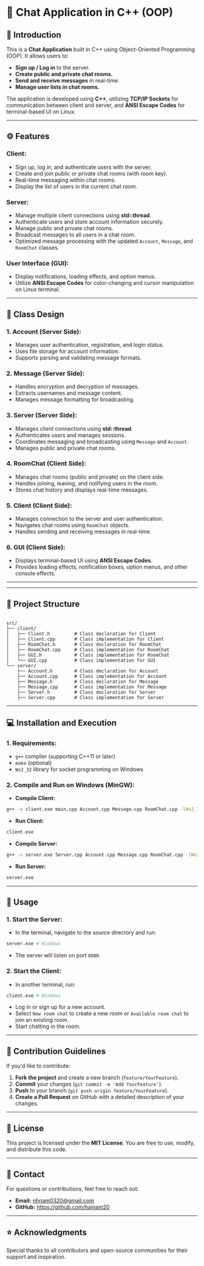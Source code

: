 # 🚀 Chat Application in C++ (OOP)

## 📖 Introduction
This is a **Chat Application** built in C++ using Object-Oriented Programming (OOP). It allows users to:
- **Sign up / Log in** to the server.
- **Create public and private chat rooms.**
- **Send and receive messages** in real-time.
- **Manage user lists in chat rooms.**

The application is developed using **C++**, utilizing **TCP/IP Sockets** for communication between client and server, and **ANSI Escape Codes** for terminal-based UI on Linux.

---

## ⚙️ Features
### Client:
- Sign up, log in, and authenticate users with the server.
- Create and join public or private chat rooms (with room key).
- Real-time messaging within chat rooms.
- Display the list of users in the current chat room.

### Server:
- Manage multiple client connections using **std::thread**.
- Authenticate users and store account information securely.
- Manage public and private chat rooms.
- Broadcast messages to all users in a chat room.
- Optimized message processing with the updated `Account`, `Message`, and `RoomChat` classes.

### User Interface (GUI):
- Display notifications, loading effects, and option menus.
- Utilize **ANSI Escape Codes** for color-changing and cursor manipulation on Linux terminal.

---

## 🧩 Class Design
### 1. **Account (Server Side):**
- Manages user authentication, registration, and login status.
- Uses file storage for account information.
- Supports parsing and validating message formats.

### 2. **Message (Server Side):**
- Handles encryption and decryption of messages.
- Extracts usernames and message content.
- Manages message formatting for broadcasting.

### 3. **Server (Server Side):**
- Manages client connections using **std::thread**.
- Authenticates users and manages sessions.
- Coordinates messaging and broadcasting using `Message` and `Account`.
- Manages public and private chat rooms.

### 4. **RoomChat (Client Side):**
- Manages chat rooms (public and private) on the client side.
- Handles joining, leaving, and notifying users in the room.
- Stores chat history and displays real-time messages.

### 5. **Client (Client Side):**
- Manages connection to the server and user authentication.
- Navigates chat rooms using `RoomChat` objects.
- Handles sending and receiving messages in real-time.

### 6. **GUI (Client Side):**
- Displays terminal-based UI using **ANSI Escape Codes**.
- Provides loading effects, notification boxes, option menus, and other console effects.
---


---

## 📂 Project Structure
```

src/
├── client/
│   ├── Client.h         # Class declaration for Client
│   ├── Client.cpp       # Class implementation for Client
│   ├── RoomChat.h       # Class declaration for RoomChat
│   ├── RoomChat.cpp     # Class implementation for RoomChat
│   ├── GUI.h            # Class implementation for RoomChat
│   └── GUI.cpp          # Class implementation for GUI
└── server/
    ├── Account.h        # Class declaration for Account
    ├── Account.cpp      # Class implementation for Account
    ├── Message.h        # Class declaration for Message
    ├── Message.cpp      # Class implementation for Message
    ├── Server.h         # Class declaration for Server
    ├── Server.cpp       # Class implementation for Server
```

---

## 💻 Installation and Execution
### 1. **Requirements:**
- `g++` compiler (supporting C++11 or later)
- `make` (optional)
- `Ws2_32` library for socket programming on Windows


### 2. **Compile and Run on Windows (MinGW):**
- **Compile Client:**
```sh
g++ -o client.exe main.cpp Account.cpp Message.cpp RoomChat.cpp -lWs2_32 -std=c++11 -pthread
```
- **Run Client:**
```sh
client.exe
```

- **Compile Server:**
```sh
g++ -o server.exe Server.cpp Account.cpp Message.cpp RoomChat.cpp -lWs2_32 -std=c++11 -pthread
```
- **Run Server:**
```sh
server.exe
```

---

## 🔨 Usage
### 1. **Start the Server:**
- In the terminal, navigate to the source directory and run:
```sh
server.exe # Windows
```
- The server will listen on port `8080`.

### 2. **Start the Client:**
- In another terminal, run:
```sh
client.exe # Windows
```
- Log in or sign up for a new account.
- Select `New room chat` to create a new room or `Available room chat` to join an existing room.
- Start chatting in the room.

---

## 🤝 Contribution Guidelines
If you'd like to contribute:
1. **Fork the project** and create a new branch (`feature/YourFeature`).
2. **Commit** your changes (`git commit -m 'Add YourFeature'`).
3. **Push** to your branch (`git push origin feature/YourFeature`).
4. **Create a Pull Request** on GitHub with a detailed description of your changes.

---

## 📜 License
This project is licensed under the **MIT License**. You are free to use, modify, and distribute this code.

---

## 📧 Contact
For questions or contributions, feel free to reach out:
- **Email:** nhnam0320@gmail.com
- **GitHub:** https://github.com/hainam20

---

## ⭐ Acknowledgments
Special thanks to all contributors and open-source communities for their support and inspiration.
